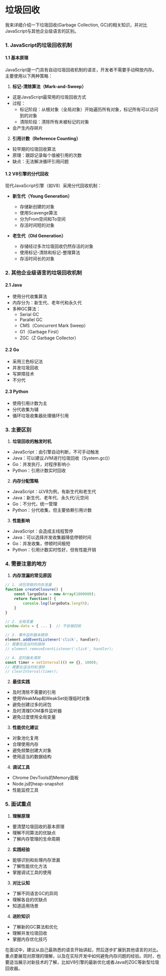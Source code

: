 # 垃圾回收

我来详细介绍一下垃圾回收(Garbage Collection, GC)的相关知识，并对比JavaScript与其他企业级语言的区别。

### 1. JavaScript的垃圾回收机制

#### 1.1 基本原理
JavaScript是一门具有自动垃圾回收机制的语言，开发者不需要手动释放内存。主要使用以下两种策略：

1) **标记-清除算法（Mark-and-Sweep）**
- 这是JavaScript最常用的垃圾回收方式
- 过程：
  - 标记阶段：从根对象（全局对象）开始遍历所有对象，标记所有可以访问到的对象
  - 清除阶段：清除所有未被标记的对象
- 会产生内存碎片

2) **引用计数（Reference Counting）**
- 较早期的垃圾回收算法
- 原理：跟踪记录每个值被引用的次数
- 缺点：无法解决循环引用问题

#### 1.2 V8引擎的分代回收
现代JavaScript引擎（如V8）采用分代回收机制：

- **新生代（Young Generation）**
  - 存储新创建的对象
  - 使用Scavenge算法
  - 分为From空间和To空间
  - 存活时间短的对象

- **老生代（Old Generation）**
  - 存储经过多次垃圾回收仍然存活的对象
  - 使用标记-清除和标记-整理算法
  - 存活时间长的对象

### 2. 其他企业级语言的垃圾回收机制

#### 2.1 Java
- 使用分代收集算法
- 内存分为：新生代、老年代和永久代
- 多种GC算法：
  - Serial GC
  - Parallel GC
  - CMS（Concurrent Mark Sweep）
  - G1（Garbage First）
  - ZGC（Z Garbage Collector）

#### 2.2 Go
- 采用三色标记法
- 并发垃圾回收
- 写屏障技术
- 不分代

#### 2.3 Python
- 使用引用计数为主
- 分代收集为辅
- 循环垃圾收集器处理循环引用

### 3. 主要区别

1) **垃圾回收的触发时机**
- JavaScript：由引擎自动判断，不可手动触发
- Java：可以建议JVM进行垃圾回收（System.gc()）
- Go：并发执行，对程序影响小
- Python：引用计数实时回收

2) **内存分配策略**
- JavaScript：以V8为例，有新生代和老生代
- Java：新生代、老年代、永久代/元空间
- Go：不分代，统一管理
- Python：分代收集，但主要依赖引用计数

3) **性能影响**
- JavaScript：会造成主线程暂停
- Java：可以选择并发收集器降低停顿时间
- Go：并发收集，停顿时间极短
- Python：引用计数实时性好，但有性能开销

### 4. 需要注意的地方

1) **内存泄漏的常见原因**
```javascript
// 1. 闭包导致的内存泄漏
function createClosure() {
    const largeData = new Array(1000000);
    return function() {
        console.log(largeData.length);
    }
}

// 2. 全局变量
window.data = { ... }  // 不会被回收

// 3. 事件监听器未移除
element.addEventListener('click', handler);
// 需要在适当时机移除
// element.removeEventListener('click', handler);

// 4. 定时器未清除
const timer = setInterval(() => {}, 1000);
// 需要在适当时机清除
// clearInterval(timer);
```

2) **最佳实践**
- 及时清除不需要的引用
- 使用WeakMap和WeakSet处理临时对象
- 避免创建过多的闭包
- 及时清理DOM事件监听器
- 避免过度使用全局变量

3) **性能优化建议**
- 对象池化复用
- 合理使用内存
- 避免频繁创建大对象
- 使用适当的数据结构

4) **调试工具**
- Chrome DevTools的Memory面板
- Node.js的heap-snapshot
- 性能监控工具

### 5. 面试重点

1) **理解原理**
- 要清楚垃圾回收的基本原理
- 理解不同算法的优缺点
- 了解内存管理的生命周期

2) **实践经验**
- 能够识别和处理内存泄漏
- 了解性能优化方法
- 掌握调试工具的使用

3) **对比认知**
- 了解不同语言GC的异同
- 理解各自的优缺点
- 知道适用场景

4) **进阶知识**
- 了解新的GC算法和优化
- 理解并发垃圾回收
- 掌握内存优化技巧

在面试中，建议从自己最熟悉的语言开始讲起，然后逐步扩展到其他语言的对比。重点要展现对原理的理解，以及在实际开发中如何避免内存问题的经验。同时，也要适当展示对新技术的了解，比如V8引擎的最新优化或者Java的ZGC等新型垃圾回收器。
